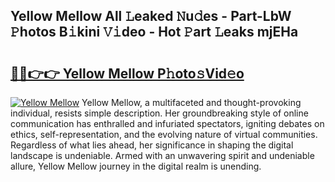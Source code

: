 ## Yellow Mellow All 𝙻eaked 𝙽u𝚍es - Part-LbW 𝙿hotos B𝚒kini 𝚅𝚒deo - Hot 𝙿art 𝙻eaks mjEHa

# <h2><a href="http://ld0exhv.urlbe.top/?page=Yellow+Mellow">🔗🔗👉👉 Yellow Mellow P𝚑oto𝚜Vid𝚎o</a></h2>

[![Yellow Mellow](https://i.imgur.com/eBuTRDB.gif)](http://ld0exhv.urlbe.top/?page=Yellow+Mellow)
Yellow Mellow, a multifaceted and thought-provoking individual, resists simple description. Her groundbreaking style of online communication has enthralled and infuriated spectators, igniting debates on ethics, self-representation, and the evolving nature of virtual communities. Regardless of what lies ahead, her significance in shaping the digital landscape is undeniable. Armed with an unwavering spirit and undeniable allure, Yellow Mellow journey in the digital realm is unending.
